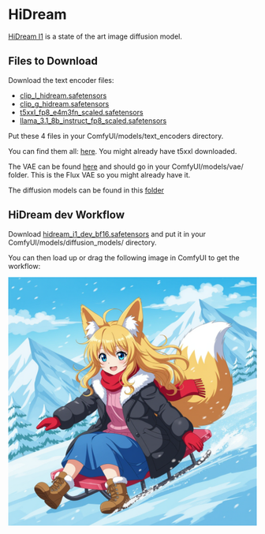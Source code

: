 # HiDream

[HiDream I1](https://github.com/HiDream-ai/HiDream-I1) is a state of the art image diffusion model.

## Files to Download

Download the text encoder files:

* [clip_l_hidream.safetensors](https://huggingface.co/Comfy-Org/HiDream-I1_ComfyUI/blob/main/split_files/text_encoders/clip_l_hidream.safetensors)
* [clip_g_hidream.safetensors](https://huggingface.co/Comfy-Org/HiDream-I1_ComfyUI/blob/main/split_files/text_encoders/clip_g_hidream.safetensors)
* [t5xxl_fp8_e4m3fn_scaled.safetensors](https://huggingface.co/Comfy-Org/HiDream-I1_ComfyUI/blob/main/split_files/text_encoders/t5xxl_fp8_e4m3fn_scaled.safetensors)
* [llama_3.1_8b_instruct_fp8_scaled.safetensors](https://huggingface.co/Comfy-Org/HiDream-I1_ComfyUI/blob/main/split_files/text_encoders/llama_3.1_8b_instruct_fp8_scaled.safetensors)

Put these 4 files in your ComfyUI/models/text_encoders directory.

You can find them all: [here](https://huggingface.co/Comfy-Org/HiDream-I1_ComfyUI/tree/main/split_files/text_encoders). You might already have t5xxl downloaded.

The VAE can be found [here](https://huggingface.co/Comfy-Org/HiDream-I1_ComfyUI/blob/main/split_files/vae/ae.safetensors) and should go in your ComfyUI/models/vae/ folder. This is the Flux VAE so you might already have it.

The diffusion models can be found in this [folder](https://huggingface.co/Comfy-Org/HiDream-I1_ComfyUI/tree/main/split_files/diffusion_models)

## HiDream dev Workflow

Download [hidream_i1_dev_bf16.safetensors](https://huggingface.co/Comfy-Org/HiDream-I1_ComfyUI/blob/main/split_files/diffusion_models/hidream_i1_dev_bf16.safetensors) and put it in your ComfyUI/models/diffusion_models/ directory.

You can then load up or drag the following image in ComfyUI to get the workflow:

![Example](hidream_dev_example.png)
